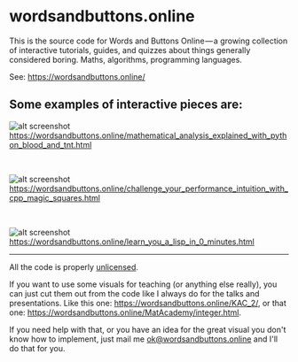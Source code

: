 # wordsandbuttons.online

This is the source code for Words and Buttons Online — a growing collection of interactive tutorials, guides, and quizzes about things generally considered boring. Maths, algorithms, programming languages.

See: https://wordsandbuttons.online/

## Some examples of interactive pieces are:

![alt screenshot](https://github.com/akalenuk/wordsandbuttons/blob/master/images/mathematical_analysis_explained_with_python_blood_and_tnt.png)
https://wordsandbuttons.online/mathematical_analysis_explained_with_python_blood_and_tnt.html

&nbsp;

![alt screenshot](https://github.com/akalenuk/wordsandbuttons/blob/master/images/challenge_your_performance_intuition_with_cpp_magic_squares.png)
https://wordsandbuttons.online/challenge_your_performance_intuition_with_cpp_magic_squares.html

&nbsp;

![alt screenshot](https://github.com/akalenuk/wordsandbuttons/blob/master/images/learn_you_a_lisp_in_0_minutes.png)
https://wordsandbuttons.online/learn_you_a_lisp_in_0_minutes.html

---

All the code is properly <a href="http://unlicense.org/">unlicensed</a>. 

If you want to use some visuals for teaching (or anything else really), you can just cut them out from the code like I always do for the talks and presentations. Like this one: https://wordsandbuttons.online/KAC_2/, or that one: https://wordsandbuttons.online/MatAcademy/integer.html. 

If you need help with that, or you have an idea for the great visual you don't know how to implement, just mail me ok@wordsandbuttons.online and I'll do that for you.
